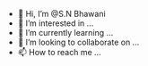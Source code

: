 - 👋 Hi, I’m @S.N Bhawani
- 👀 I’m interested in ...
- 🌱 I’m currently learning ...
- 💞️ I’m looking to collaborate on ...
- 📫 How to reach me ...

<!---
bbcsolution/bbcsolution is a ✨ special ✨ repository because its `README.md` (this file) appears on your GitHub profile.
You can click the Preview link to take a look at your changes.
--->
